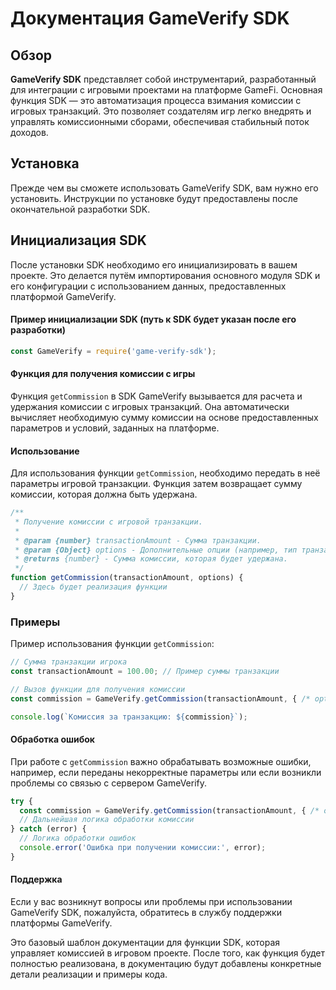 # Документация GameVerify SDK
## Обзор
**GameVerify SDK** представляет собой инструментарий, разработанный для интеграции с игровыми проектами на платформе GameFi. Основная функция SDK — это автоматизация процесса взимания комиссии с игровых транзакций. Это позволяет создателям игр легко внедрять и управлять комиссионными сборами, обеспечивая стабильный поток доходов.

## Установка
Прежде чем вы сможете использовать GameVerify SDK, вам нужно его установить. Инструкции по установке будут предоставлены после окончательной разработки SDK.

## Инициализация SDK
После установки SDK необходимо его инициализировать в вашем проекте. Это делается путём импортирования основного модуля SDK и его конфигурации с использованием данных, предоставленных платформой GameVerify.


#### Пример инициализации SDK (путь к SDK будет указан после его разработки)

```javascript
const GameVerify = require('game-verify-sdk');
```
#### Функция для получения комиссии с игры
Функция ```getCommission``` в SDK GameVerify вызывается для расчета и удержания комиссии с игровых транзакций. Она автоматически вычисляет необходимую сумму комиссии на основе предоставленных параметров и условий, заданных на платформе.

#### Использование
Для использования функции ```getCommission```, необходимо передать в неё параметры игровой транзакции. Функция затем возвращает сумму комиссии, которая должна быть удержана.

```javascript
/**
 * Получение комиссии с игровой транзакции.
 * 
 * @param {number} transactionAmount - Сумма транзакции.
 * @param {Object} options - Дополнительные опции (например, тип транзакции).
 * @returns {number} - Сумма комиссии, которая будет удержана.
 */
function getCommission(transactionAmount, options) {
  // Здесь будет реализация функции
}
```

### Примеры
Пример использования функции ```getCommission```:

```javascript
// Сумма транзакции игрока
const transactionAmount = 100.00; // Пример суммы транзакции

// Вызов функции для получения комиссии
const commission = GameVerify.getCommission(transactionAmount, { /* options */ });

console.log(`Комиссия за транзакцию: ${commission}`);
```

#### Обработка ошибок
При работе с ```getCommission``` важно обрабатывать возможные ошибки, например, если переданы некорректные параметры или если возникли проблемы со связью с сервером GameVerify.

```javascript
try {
  const commission = GameVerify.getCommission(transactionAmount, { /* options */ });
  // Дальнейшая логика обработки комиссии
} catch (error) {
  // Логика обработки ошибок
  console.error('Ошибка при получении комиссии:', error);
}
```

#### Поддержка
Если у вас возникнут вопросы или проблемы при использовании GameVerify SDK, пожалуйста, обратитесь в службу поддержки платформы GameVerify.

Это базовый шаблон документации для функции SDK, которая управляет комиссией в игровом проекте. После того, как функция будет полностью реализована, в документацию будут добавлены конкретные детали реализации и примеры кода.
